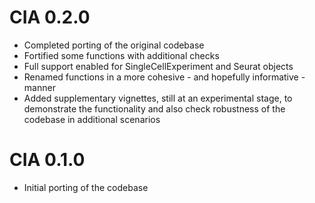 # CIA 0.2.0

* Completed porting of the original codebase
* Fortified some functions with additional checks
* Full support enabled for SingleCellExperiment and Seurat objects
* Renamed functions in a more cohesive - and hopefully informative - manner
* Added supplementary vignettes, still at an experimental stage, to demonstrate the functionality and also check robustness of the codebase in additional scenarios

# CIA 0.1.0

* Initial porting of the codebase
